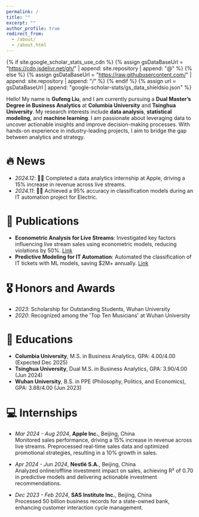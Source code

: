 ```yaml
---
permalink: /
title: ""
excerpt: ""
author_profile: true
redirect_from: 
  - /about/
  - /about.html
---
```

{% if site.google_scholar_stats_use_cdn %}
{% assign gsDataBaseUrl = "https://cdn.jsdelivr.net/gh/" | append: site.repository | append: "@" %}
{% else %}
{% assign gsDataBaseUrl = "https://raw.githubusercontent.com/" | append: site.repository | append: "/" %}
{% endif %}
{% assign url = gsDataBaseUrl | append: "google-scholar-stats/gs_data_shieldsio.json" %}

<span class='anchor' id='about-me'></span>

Hello! My name is **Gufeng Liu**, and I am currently pursuing a **Dual Master’s Degree in Business Analytics** at **Columbia University** and **Tsinghua University**. My research interests include **data analysis**, **statistical modeling**, and **machine learning**. I am passionate about leveraging data to uncover actionable insights and improve decision-making processes. With hands-on experience in industry-leading projects, I aim to bridge the gap between analytics and strategy.

# 🔥 News

- *2024.12*: 🎉🎉 Completed a data analytics internship at Apple, driving a 15% increase in revenue across live streams.
- *2024.11*: 🎉🎉 Achieved a 95% accuracy in classification models during an IT automation project for Electric.

# 📝 Publications

- **Econometric Analysis for Live Streams**: Investigated key factors influencing live stream sales using econometric models, reducing violations by 50%. [Link](#)
- **Predictive Modeling for IT Automation**: Automated the classification of IT tickets with ML models, saving $2M+ annually. [Link](#)

# 🎖 Honors and Awards

- *2023*: Scholarship for Outstanding Students, Wuhan University
- *2020*: Recognized among the 'Top Ten Musicians' at Wuhan University

# 📖 Educations

- **Columbia University**, M.S. in Business Analytics, GPA: 4.00/4.00 (Expected Dec 2025)
- **Tsinghua University**, Dual M.S. in Business Analytics, GPA: 3.90/4.00 (Jun 2024)
- **Wuhan University**, B.S. in PPE (Philosophy, Politics, and Economics), GPA: 3.88/4.00 (Jun 2023)

<!-- # 💬 Invited Talks

- *2021.06*, Lorem ipsum dolor sit amet, consectetur adipiscing elit. Vivamus ornare aliquet ipsum, ac tempus justo dapibus sit amet.
- *2021.03*, Lorem ipsum dolor sit amet, consectetur adipiscing elit. Vivamus ornare aliquet ipsum, ac tempus justo dapibus sit amet.  \| [\[video\]](https://github.com/) -->

# 💻 Internships

- *Mar 2024 - Aug 2024*, **Apple Inc.**, Beijing, China  
  Monitored sales performance, driving a 15% increase in revenue across live streams. Preprocessed real-time sales data and optimized promotional strategies, resulting in a 10% growth in sales.
  
- *Apr 2024 - Jun 2024*, **Nestlé S.A.**, Beijing, China  
  Analyzed online/offline investment impact on sales, achieving R² of 0.70 in predictive models and delivering actionable investment recommendations.

- *Dec 2023 - Feb 2024*, **SAS Institute Inc.**, Beijing, China  
  Processed 50 billion business records for a state-owned bank, enhancing customer interaction cycle management.
